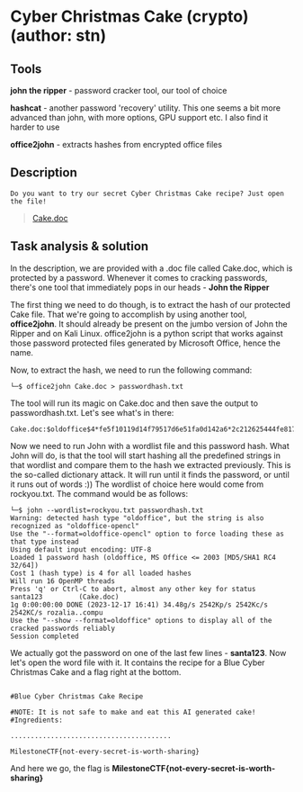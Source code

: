# Cyber Christmas Cake (crypto) (author: stn)

## Tools

**john the ripper** - password cracker tool, our tool of choice

**hashcat** - another password 'recovery' utility. This one seems a bit more advanced than john, with more options, GPU support etc. I also find it harder to use

**office2john** - extracts hashes from encrypted office files


## Description

```
Do you want to try our secret Cyber Christmas Cake recipe? Just open the file!
```
> [Cake.doc](./Cake.doc)

## Task analysis & solution

In the description, we are provided with a .doc file called Cake.doc, which is protected by a password. Whenever it comes to cracking passwords, there's one tool that immediately pops in our heads - **John the Ripper**

The first thing we need to do though, is to extract the hash of our protected Cake file. That we're going to accomplish by using another tool, **office2john**. It should already be present on the jumbo version of John the Ripper and on Kali Linux. office2john is a python script that works against those password protected files generated by Microsoft Office, hence the name. 

Now, to extract the hash, we need to run the following command:

```shell
└─$ office2john Cake.doc > passwordhash.txt
```

The tool will run its magic on Cake.doc and then save the output to passwordhash.txt. Let's see what's in there:

```
Cake.doc:$oldoffice$4*fe5f10119d14f79517d6e51fa0d142a6*2c212625444fe81701706b6b69eab450*818fb5ece5570f7794cc624cb92588d78490a613:::::Cake.doc
```

Now we need to run John with a wordlist file and this password hash. What John will do, is that the tool will start hashing all the predefined strings in that wordlist and compare them to the hash we extracted previously. This is the so-called dictionary attack. It will run until it finds the password, or until it runs out of words :)) The wordlist of choice here would come from rockyou.txt. The command would be as follows:

```shell
└─$ john --wordlist=rockyou.txt passwordhash.txt
Warning: detected hash type "oldoffice", but the string is also recognized as "oldoffice-opencl"
Use the "--format=oldoffice-opencl" option to force loading these as that type instead
Using default input encoding: UTF-8
Loaded 1 password hash (oldoffice, MS Office <= 2003 [MD5/SHA1 RC4 32/64])
Cost 1 (hash type) is 4 for all loaded hashes
Will run 16 OpenMP threads
Press 'q' or Ctrl-C to abort, almost any other key for status
santa123         (Cake.doc)
1g 0:00:00:00 DONE (2023-12-17 16:41) 34.48g/s 2542Kp/s 2542Kc/s 2542KC/s rozalia..compu
Use the "--show --format=oldoffice" options to display all of the cracked passwords reliably
Session completed
```

We actually got the password on one of the last few lines - **santa123**. Now let's open the word file with it. It contains the recipe for a Blue Cyber Christmas Cake and a flag right at the bottom.

```shell

#Blue Cyber Christmas Cake Recipe

#NOTE: It is not safe to make and eat this AI generated cake!
#Ingredients:

........................................

MilestoneCTF{not-every-secret-is-worth-sharing}
```

And here we go, the flag is **MilestoneCTF{not-every-secret-is-worth-sharing}**